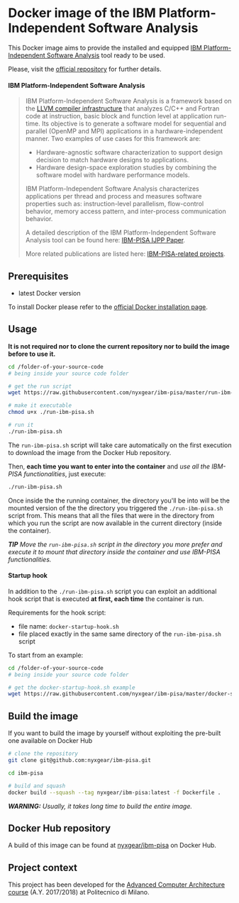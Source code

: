 # Docker image of the IBM Platform-Independent Software Analysis

This Docker image aims to provide the installed and equipped [IBM Platform-Independent Software Analysis]
tool ready to be used.

Please, visit the [official repository] for further details.


#### IBM Platform-Independent Software Analysis

> IBM Platform-Independent Software Analysis is a framework based on the
> [LLVM compiler infrastructure] that analyzes C/C++ and Fortran code at
> instruction, basic block and function level at application run-time.
> Its objective is to generate a software model for sequential and parallel
> (OpenMP and MPI) applications in a hardware-independent manner. Two examples of
> use cases for this framework are:
>
>   - Hardware-agnostic software characterization to support design decision to
>    match hardware designs to applications.
>   - Hardware design-space exploration studies by combining the software model
>    with hardware performance models.
>
> IBM Platform-Independent Software Analysis characterizes applications per thread
> and process and measures software properties such as: instruction-level
> parallelism, flow-control behavior, memory access pattern, and inter-process
> communication behavior.
>
> A detailed description of the IBM Platform-Independent Software Analysis tool
> can be found here: [IBM-PISA IJPP Paper].
>
> More related publications are listed here: [IBM-PISA-related projects].

## Prerequisites

- latest Docker version

To install Docker please refer to the [official Docker installation page].


## Usage

**It is not required nor to clone the current repository nor to build the image 
before to use it.**

```bash
cd /folder-of-your-source-code
# being inside your source code folder

# get the run script
wget https://raw.githubusercontent.com/nyxgear/ibm-pisa/master/run-ibm-pisa.sh

# make it executable
chmod u+x ./run-ibm-pisa.sh

# run it
./run-ibm-pisa.sh
```
The `run-ibm-pisa.sh` script will take care automatically on the first execution
to download the image from the Docker Hub repository.

Then, **each time you want to enter into the container** and *use all the 
IBM-PISA functionalities*, just execute:
```bash
./run-ibm-pisa.sh
```

Once inside the the running container, the directory you'll be into will be the 
mounted version of the the directory you triggered the `./run-ibm-pisa.sh` 
script from. This means that all the files that were in the directory from which
you run the script are now available in the current directory (inside the 
container).

***TIP** Move the `run-ibm-pisa.sh` script in the directory you more prefer and 
execute it to mount that directory inside the container and use IBM-PISA 
functionalities.*


#### Startup hook

In addition to the `./run-ibm-pisa.sh` script you can exploit an additional hook
script that is executed **at first, each time** the container is run.

Requirements for the hook script:
- file name: `docker-startup-hook.sh`
- file placed exactly in the same same directory of the  `run-ibm-pisa.sh` script

To start from an example:
```bash
cd /folder-of-your-source-code
# being inside your source code folder

# get the docker-startup-hook.sh example
wget https://raw.githubusercontent.com/nyxgear/ibm-pisa/master/docker-startup-hook.sh
```


## Build the image

If you want to build the image by yourself without exploiting the pre-built one 
available on Docker Hub
```bash
# clone the repository
git clone git@github.com:nyxgear/ibm-pisa.git

cd ibm-pisa

# build and squash
docker build --squash --tag nyxgear/ibm-pisa:latest -f Dockerfile .
```
***WARNING:** Usually, it takes long time to build the entire image.*


## Docker Hub repository

A build of this image can be found at [nyxgear/ibm-pisa] on Docker Hub.


## Project context

This project has been developed for the [Advanced Computer Architecture course]
(A.Y. 2017/2018) at Politecnico di Milano.


[IBM Platform-Independent Software Analysis]: https://github.com/exabounds/ibm-pisa
[official repository]: https://github.com/exabounds/ibm-pisa
[LLVM compiler infrastructure]: http://llvm.org/
[IBM-PISA IJPP Paper]: https://doi.org/10.1007/s10766-016-0410-0
[IBM-PISA-related projects]: http://researcher.watson.ibm.com/researcher/view_group_pubs.php?grp=6395
[official Docker installation page]: https://docs.docker.com/install
[nyxgear/ibm-pisa]: https://hub.docker.com/r/nyxgear/ibm-pisa
[Advanced Computer Architecture course]: https://www4.ceda.polimi.it/manifesti/manifesti/controller/ManifestoPublic.do?EVN_DETTAGLIO_RIGA_MANIFESTO=evento&aa=2017&k_cf=225&k_corso_la=481&k_indir=T2A&codDescr=088949&lang=IT&semestre=2&anno_corso=1&idItemOfferta=131292&idRiga=216832
